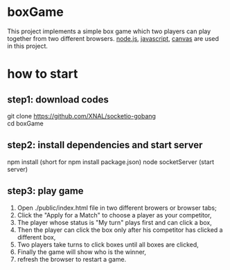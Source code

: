 # boxGame

This project implements a simple box game which two players can play together from two different browsers. 
[node.js](https://nodejs.org/en/), [javascript](https://developer.mozilla.org/en-US/docs/Web/JavaScript), [canvas](https://www.html5canvastutorials.com/) are used in this project. 

# how to start
## step1: download codes
git clone https://github.com/XNAL/socketio-gobang  
cd boxGame
## step2: install dependencies and start server
npm install       (short for npm install package.json)
node socketServer (start server)

## step3: play game
1. Open ./public/index.html file in two different browers or browser tabs;  
2. Click the "Apply for a Match" to choose a player as your competitor, 
3. The player whose status is "My turn" plays first and can click a box,
4. Then the player can click the box only after his competitor has clicked a different box,
5. Two players take turns to click boxes until all boxes are clicked,
6. Finally the game will show who is the winner,
7. refresh the browser to restart a game. 

